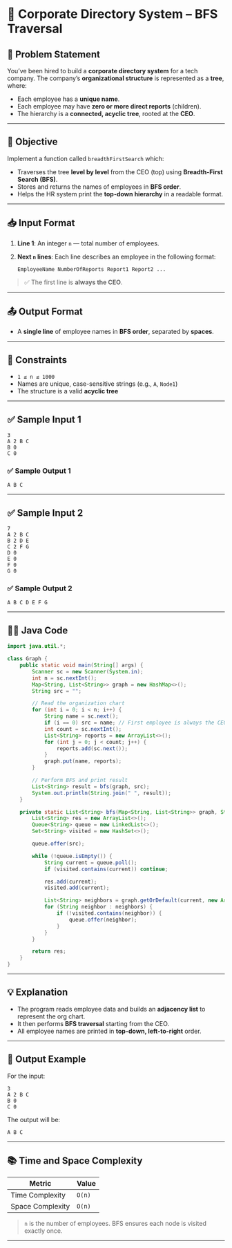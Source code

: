 # 🏢 Corporate Directory System – BFS Traversal

## 📝 Problem Statement

You’ve been hired to build a **corporate directory system** for a tech company. The company’s **organizational structure** is represented as a **tree**, where:

* Each employee has a **unique name**.
* Each employee may have **zero or more direct reports** (children).
* The hierarchy is a **connected, acyclic tree**, rooted at the **CEO**.

---

## 🎯 Objective

Implement a function called `breadthFirstSearch` which:

* Traverses the tree **level by level** from the CEO (top) using **Breadth-First Search (BFS)**.
* Stores and returns the names of employees in **BFS order**.
* Helps the HR system print the **top-down hierarchy** in a readable format.

---

## 📥 Input Format

1. **Line 1**: An integer `n` — total number of employees.
2. **Next `n` lines**: Each line describes an employee in the following format:

   ```
   EmployeeName NumberOfReports Report1 Report2 ...
   ```

> ✅ The first line is **always the CEO**.

---

## 📤 Output Format

* A **single line** of employee names in **BFS order**, separated by **spaces**.

---

## 📌 Constraints

* `1 ≤ n ≤ 1000`
* Names are unique, case-sensitive strings (e.g., `A`, `Node1`)
* The structure is a valid **acyclic tree**

---

## ✅ Sample Input 1

```
3
A 2 B C
B 0
C 0
```

### ✅ Sample Output 1

```
A B C
```

---

## ✅ Sample Input 2

```
7
A 2 B C
B 2 D E
C 2 F G
D 0
E 0
F 0
G 0
```

### ✅ Sample Output 2

```
A B C D E F G
```

---

## 👨‍💻 Java Code

```java
import java.util.*;

class Graph {
    public static void main(String[] args) {
        Scanner sc = new Scanner(System.in);
        int n = sc.nextInt();
        Map<String, List<String>> graph = new HashMap<>();
        String src = "";

        // Read the organization chart
        for (int i = 0; i < n; i++) {
            String name = sc.next();
            if (i == 0) src = name; // First employee is always the CEO
            int count = sc.nextInt();
            List<String> reports = new ArrayList<>();
            for (int j = 0; j < count; j++) {
                reports.add(sc.next());
            }
            graph.put(name, reports);
        }

        // Perform BFS and print result
        List<String> result = bfs(graph, src);
        System.out.println(String.join(" ", result));
    }

    private static List<String> bfs(Map<String, List<String>> graph, String src) {
        List<String> res = new ArrayList<>();
        Queue<String> queue = new LinkedList<>();
        Set<String> visited = new HashSet<>();

        queue.offer(src);

        while (!queue.isEmpty()) {
            String current = queue.poll();
            if (visited.contains(current)) continue;

            res.add(current);
            visited.add(current);

            List<String> neighbors = graph.getOrDefault(current, new ArrayList<>());
            for (String neighbor : neighbors) {
                if (!visited.contains(neighbor)) {
                    queue.offer(neighbor);
                }
            }
        }

        return res;
    }
}
```

---

## 💡 Explanation

* The program reads employee data and builds an **adjacency list** to represent the org chart.
* It then performs **BFS traversal** starting from the CEO.
* All employee names are printed in **top-down, left-to-right** order.

---

## 🏁 Output Example

For the input:

```
3
A 2 B C
B 0
C 0
```

The output will be:

```
A B C
```

---

## 📚 Time and Space Complexity

| Metric           | Value  |
| ---------------- | ------ |
| Time Complexity  | `O(n)` |
| Space Complexity | `O(n)` |

> `n` is the number of employees. BFS ensures each node is visited exactly once.

---

